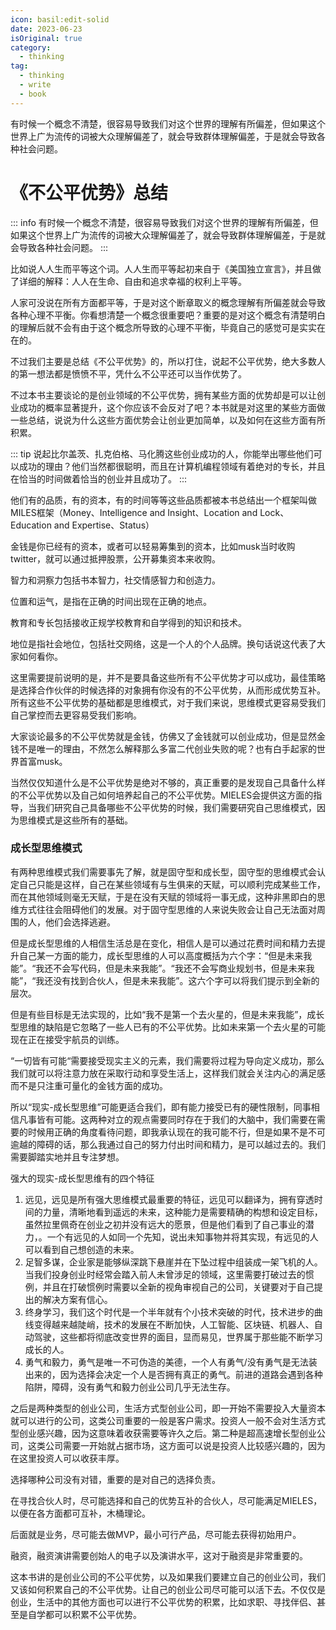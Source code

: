 ```yaml
---
icon: basil:edit-solid
date: 2023-06-23
isOriginal: true
category:
  - thinking
tag:
  - thinking
  - write
  - book
---
```


有时候一个概念不清楚，很容易导致我们对这个世界的理解有所偏差，但如果这个世界上广为流传的词被大众理解偏差了，就会导致群体理解偏差，于是就会导致各种社会问题。

<!-- more -->

# 《不公平优势》总结

::: info
有时候一个概念不清楚，很容易导致我们对这个世界的理解有所偏差，但如果这个世界上广为流传的词被大众理解偏差了，就会导致群体理解偏差，于是就会导致各种社会问题。
:::

比如说人人生而平等这个词。人人生而平等起初来自于《美国独立宣言》，并且做了详细的解释：人人在生命、自由和追求幸福的权利上平等。

人家可没说在所有方面都平等，于是对这个断章取义的概念理解有所偏差就会导致各种心理不平衡。你看想清楚一个概念很重要吧？重要的是对这个概念有清楚明白的理解后就不会有由于这个概念所导致的心理不平衡，毕竟自己的感觉可是实实在在的。

不过我们主要是总结《不公平优势》的，所以打住，说起不公平优势，绝大多数人的第一想法都是愤愤不平，凭什么不公平还可以当作优势了。

不过本书主要谈论的是创业领域的不公平优势，拥有某些方面的优势却是可以让创业成功的概率显著提升，这个你应该不会反对了吧？本书就是对这里的某些方面做一些总结，说说为什么这些方面优势会让创业更加简单，以及如何在这些方面有所积累。

::: tip
说起比尔盖茨、扎克伯格、马化腾这些创业成功的人，你能举出哪些他们可以成功的理由？他们当然都很聪明，而且在计算机编程领域有着绝对的专长，并且在恰当的时间做着恰当的创业并且成功了。
:::

他们有的品质，有的资本，有的时间等等这些品质都被本书总结出一个框架叫做MILES框架（Money、Intelligence and Insight、Location and Lock、Education and Expertise、Status）

金钱是你已经有的资本，或者可以轻易筹集到的资本，比如musk当时收购twitter，就可以通过抵押股票，公开募集资本来收购。

智力和洞察力包括书本智力，社交情感智力和创造力。

位置和运气，是指在正确的时间出现在正确的地点。

教育和专长包括接收正规学校教育和自学得到的知识和技术。

地位是指社会地位，包括社交网络，这是一个人的个人品牌。换句话说这代表了大家如何看你。

这里需要提前说明的是，并不是要具备这些所有不公平优势才可以成功，最佳策略是选择合作伙伴的时候选择的对象拥有你没有的不公平优势，从而形成优势互补。所有这些不公平优势的基础都是思维模式，对于我们来说，思维模式更容易受我们自己掌控而去更容易受我们影响。

大家谈论最多的不公平优势就是金钱，仿佛又了金钱就可以创业成功，但是显然金钱不是唯一的理由，不然怎么解释那么多富二代创业失败的呢？也有白手起家的世界首富musk。

当然仅仅知道什么是不公平优势是绝对不够的，真正重要的是发现自己具备什么样的不公平优势以及自己如何培养起自己的不公平优势。MIELES会提供这方面的指导，当我们研究自己具备哪些不公平优势的时候，我们需要研究自己思维模式，因为思维模式是这些所有的基础。

### 成长型思维模式

有两种思维模式我们需要事先了解，就是固守型和成长型，固守型的思维模式会认定自己只能是这样，自己在某些领域有与生俱来的天赋，可以顺利完成某些工作，而在其他领域则毫无天赋，于是在没有天赋的领域将一事无成，这种非黑即白的思维方式往往会阻碍他们的发展。对于固守型思维的人来说失败会让自己无法面对周围的人，他们会选择逃避。

但是成长型思维的人相信生活总是在变化，相信人是可以通过花费时间和精力去提升自己某一方面的能力，成长型思维的人可以高度概括为六个字：“但是未来我能”。“我还不会写代码，但是未来我能”。“我还不会写商业规划书，但是未来我能”，“我还没有找到合伙人，但是未来我能”。这六个字可以将我们提示到全新的层次。

但是有些目标是无法实现的，比如“我不是第一个去火星的，但是未来我能”，成长型思维的缺陷是它忽略了一些人已有的不公平优势。比如未来第一个去火星的可能现在正在接受宇航员的训练。

“一切皆有可能“需要接受现实主义的元素，我们需要将过程为导向定义成功，那么我们就可以将注意力放在采取行动和享受生活上，这样我们就会关注内心的满足感而不是只注重可量化的金钱方面的成功。

所以“现实-成长型思维”可能更适合我们，即有能力接受已有的硬性限制，同事相信凡事皆有可能。这两种对立的观点需要同时存在于我们的大脑中，我们需要在需要的时候用正确的角度看待问题，即我承认现在的我可能不行，但是如果不是不可逾越的障碍的话，那么我通过自己的努力付出时间和精力，是可以越过去的。我们需要脚踏实地并且专注梦想。

强大的现实-成长型思维有的四个特征

1. 远见，远见是所有强大思维模式最重要的特征，远见可以翻译为，拥有穿透时间的力量，清晰地看到遥远的未来，这种能力是需要精确的构想和设定目标，虽然拉里佩奇在创业之初并没有远大的愿景，但是他们看到了自己事业的潜力，。一个有远见的人如同一个先知，说出未知事物并将其实现，有远见的人可以看到自己想创造的未来。
2. 足智多谋，企业家是能够纵深跳下悬崖并在下坠过程中组装成一架飞机的人。当我们投身创业时经常会踏入前人未曾涉足的领域，这里需要打破过去的惯例，并且在打破惯例时需要以全新的视角审视自己的公司，关键要对于自己提出的解决方案有信心。
3. 终身学习，我们这个时代是一个半年就有个小技术突破的时代，技术进步的曲线变得越来越陡峭，技术的发展在不断加快，人工智能、区块链、机器人、自动驾驶，这些都将彻底改变世界的面目，显而易见，世界属于那些能不断学习成长的人。
4. 勇气和毅力，勇气是唯一不可伪造的美德，一个人有勇气/没有勇气是无法装出来的，因为选择会决定一个人是否拥有真正的勇气。前进的道路会遇到各种陷阱，障碍，没有勇气和毅力创业公司几乎无法生存。

之后是两种类型的创业公司，生活方式型创业公司，即一开始不需要投入大量资本就可以进行的公司，这类公司重要的一般是客户需求。投资人一般不会对生活方式型创业感兴趣，因为这意味着收获需要等许久之后。第二种是超高速增长型创业公司，这类公司需要一开始就占据市场，这方面可以说是投资人比较感兴趣的，因为在这里投资人可以收获丰厚。

选择哪种公司没有对错，重要的是对自己的选择负责。

在寻找合伙人时，尽可能选择和自己的优势互补的合伙人，尽可能满足MIELES，以便在各方面都可互补，木桶理论。

后面就是业务，尽可能去做MVP，最小可行产品，尽可能去获得初始用户。

融资，融资演讲需要创始人的电子以及演讲水平，这对于融资是非常重要的。

这本书讲的是创业公司的不公平优势，以及如果我们要建立自己的创业公司，我们又该如何积累自己的不公平优势。让自己的创业公司尽可能可以活下去。不仅仅是创业，生活中的其他方面也可以进行不公平优势的积累，比如求职、寻找伴侣、甚至是自学都可以积累不公平优势。